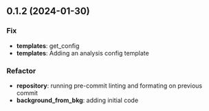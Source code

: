 ## 0.1.2 (2024-01-30)

### Fix

- **templates**: get_config
- **templates**: Adding an analysis config template

### Refactor

- **repository**: running pre-commit linting and formating on previous commit
- **background_from_bkg**: adding initial code

